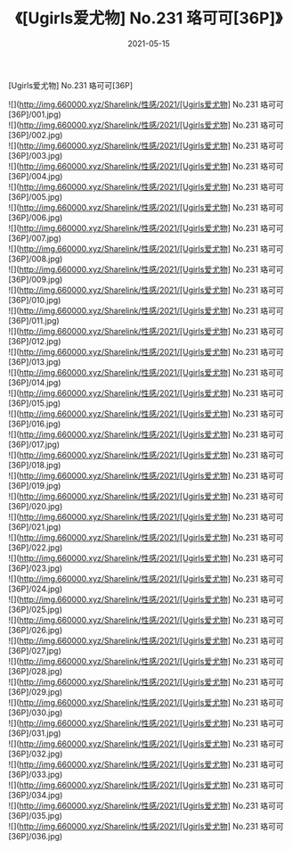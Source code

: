 ﻿---
layout: post
title:  《[Ugirls爱尤物] No.231 珞可可[36P]》
date:   2021-05-15
img: http://img.660000.xyz/Sharelink/性感/2021/[Ugirls爱尤物] No.231 珞可可[36P]/000.jpg
categories: [美女, 清纯, 唯美]
---

[Ugirls爱尤物] No.231 珞可可[36P]

  ![](http://img.660000.xyz/Sharelink/性感/2021/[Ugirls爱尤物] No.231 珞可可[36P]/001.jpg) <br> ![](http://img.660000.xyz/Sharelink/性感/2021/[Ugirls爱尤物] No.231 珞可可[36P]/002.jpg) <br> ![](http://img.660000.xyz/Sharelink/性感/2021/[Ugirls爱尤物] No.231 珞可可[36P]/003.jpg) <br> ![](http://img.660000.xyz/Sharelink/性感/2021/[Ugirls爱尤物] No.231 珞可可[36P]/004.jpg) <br> ![](http://img.660000.xyz/Sharelink/性感/2021/[Ugirls爱尤物] No.231 珞可可[36P]/005.jpg) <br> ![](http://img.660000.xyz/Sharelink/性感/2021/[Ugirls爱尤物] No.231 珞可可[36P]/006.jpg) <br> ![](http://img.660000.xyz/Sharelink/性感/2021/[Ugirls爱尤物] No.231 珞可可[36P]/007.jpg) <br> ![](http://img.660000.xyz/Sharelink/性感/2021/[Ugirls爱尤物] No.231 珞可可[36P]/008.jpg) <br> ![](http://img.660000.xyz/Sharelink/性感/2021/[Ugirls爱尤物] No.231 珞可可[36P]/009.jpg) <br> ![](http://img.660000.xyz/Sharelink/性感/2021/[Ugirls爱尤物] No.231 珞可可[36P]/010.jpg) <br> ![](http://img.660000.xyz/Sharelink/性感/2021/[Ugirls爱尤物] No.231 珞可可[36P]/011.jpg) <br> ![](http://img.660000.xyz/Sharelink/性感/2021/[Ugirls爱尤物] No.231 珞可可[36P]/012.jpg) <br> ![](http://img.660000.xyz/Sharelink/性感/2021/[Ugirls爱尤物] No.231 珞可可[36P]/013.jpg) <br> ![](http://img.660000.xyz/Sharelink/性感/2021/[Ugirls爱尤物] No.231 珞可可[36P]/014.jpg) <br> ![](http://img.660000.xyz/Sharelink/性感/2021/[Ugirls爱尤物] No.231 珞可可[36P]/015.jpg) <br> ![](http://img.660000.xyz/Sharelink/性感/2021/[Ugirls爱尤物] No.231 珞可可[36P]/016.jpg) <br> ![](http://img.660000.xyz/Sharelink/性感/2021/[Ugirls爱尤物] No.231 珞可可[36P]/017.jpg) <br> ![](http://img.660000.xyz/Sharelink/性感/2021/[Ugirls爱尤物] No.231 珞可可[36P]/018.jpg) <br> ![](http://img.660000.xyz/Sharelink/性感/2021/[Ugirls爱尤物] No.231 珞可可[36P]/019.jpg) <br> ![](http://img.660000.xyz/Sharelink/性感/2021/[Ugirls爱尤物] No.231 珞可可[36P]/020.jpg) <br> ![](http://img.660000.xyz/Sharelink/性感/2021/[Ugirls爱尤物] No.231 珞可可[36P]/021.jpg) <br> ![](http://img.660000.xyz/Sharelink/性感/2021/[Ugirls爱尤物] No.231 珞可可[36P]/022.jpg) <br> ![](http://img.660000.xyz/Sharelink/性感/2021/[Ugirls爱尤物] No.231 珞可可[36P]/023.jpg) <br> ![](http://img.660000.xyz/Sharelink/性感/2021/[Ugirls爱尤物] No.231 珞可可[36P]/024.jpg) <br> ![](http://img.660000.xyz/Sharelink/性感/2021/[Ugirls爱尤物] No.231 珞可可[36P]/025.jpg) <br> ![](http://img.660000.xyz/Sharelink/性感/2021/[Ugirls爱尤物] No.231 珞可可[36P]/026.jpg) <br> ![](http://img.660000.xyz/Sharelink/性感/2021/[Ugirls爱尤物] No.231 珞可可[36P]/027.jpg) <br> ![](http://img.660000.xyz/Sharelink/性感/2021/[Ugirls爱尤物] No.231 珞可可[36P]/028.jpg) <br> ![](http://img.660000.xyz/Sharelink/性感/2021/[Ugirls爱尤物] No.231 珞可可[36P]/029.jpg) <br> ![](http://img.660000.xyz/Sharelink/性感/2021/[Ugirls爱尤物] No.231 珞可可[36P]/030.jpg) <br> ![](http://img.660000.xyz/Sharelink/性感/2021/[Ugirls爱尤物] No.231 珞可可[36P]/031.jpg) <br> ![](http://img.660000.xyz/Sharelink/性感/2021/[Ugirls爱尤物] No.231 珞可可[36P]/032.jpg) <br> ![](http://img.660000.xyz/Sharelink/性感/2021/[Ugirls爱尤物] No.231 珞可可[36P]/033.jpg) <br> ![](http://img.660000.xyz/Sharelink/性感/2021/[Ugirls爱尤物] No.231 珞可可[36P]/034.jpg) <br> ![](http://img.660000.xyz/Sharelink/性感/2021/[Ugirls爱尤物] No.231 珞可可[36P]/035.jpg) <br> ![](http://img.660000.xyz/Sharelink/性感/2021/[Ugirls爱尤物] No.231 珞可可[36P]/036.jpg) <br>